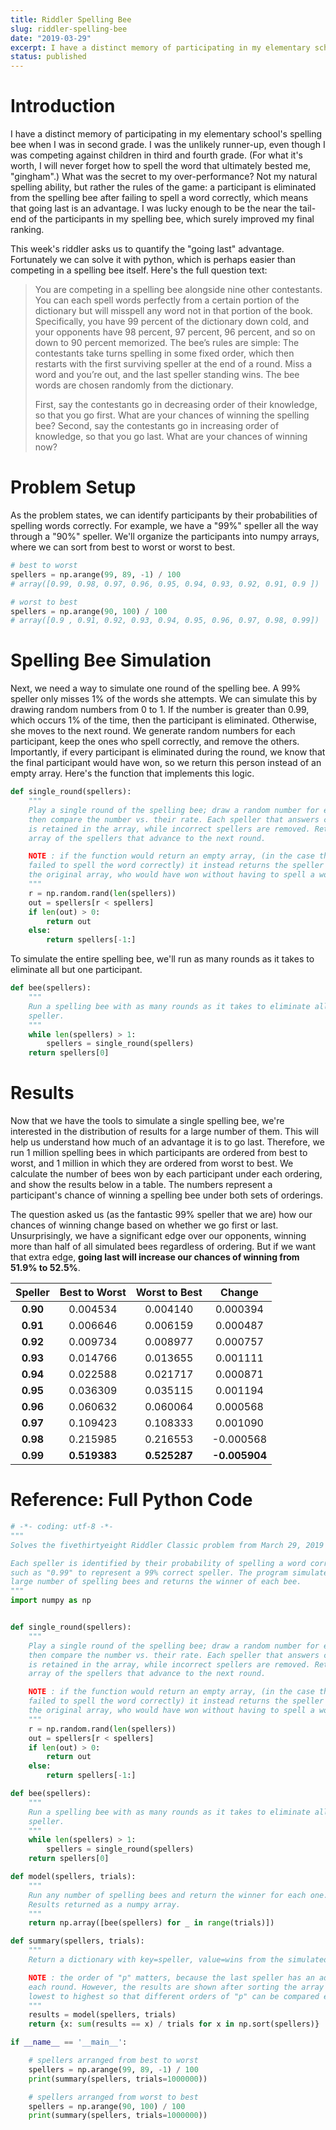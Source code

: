 ```yaml
---
title: Riddler Spelling Bee
slug: riddler-spelling-bee
date: "2019-03-29"
excerpt: I have a distinct memory of participating in my elementary school's spelling bee when I was in second grade. I was the unlikely runner-up, even though I was competing against children in third and fourth grade. What was the secret to my over-performance? Not my natural spelling ability, but rather the rules of the game - a participant is eliminated from the spelling bee after failing to spell a word correctly, which means that going last is an advantage. I was lucky enough to be the near the tail-end of the participants in my spelling bee, which surely improved my final ranking. This week's Riddler asks us to quantify that advantage.
status: published
---
```


# Introduction

I have a distinct memory of participating in my elementary school's spelling bee when I was in second grade. I was the unlikely runner-up, even though I was competing against children in third and fourth grade. (For what it's worth, I will never forget how to spell the word that ultimately bested me, "gingham".) What was the secret to my over-performance? Not my natural spelling ability, but rather the rules of the game: a participant is eliminated from the spelling bee after failing to spell a word correctly, which means that going last is an advantage. I was lucky enough to be the near the tail-end of the participants in my spelling bee, which surely improved my final ranking.

This week's riddler asks us to quantify the "going last" advantage. Fortunately we can solve it with python, which is perhaps easier than competing in a spelling bee itself. Here's the full question text:

<blockquote>
You are competing in a spelling bee alongside nine other contestants. You can each spell words perfectly from a certain portion of the dictionary but will misspell any word not in that portion of the book. Specifically, you have 99 percent of the dictionary down cold, and your opponents have 98 percent, 97 percent, 96 percent, and so on down to 90 percent memorized. The bee’s rules are simple: The contestants take turns spelling in some fixed order, which then restarts with the first surviving speller at the end of a round. Miss a word and you’re out, and the last speller standing wins. The bee words are chosen randomly from the dictionary.

First, say the contestants go in decreasing order of their knowledge, so that you go first. What are your chances of winning the spelling bee? Second, say the contestants go in increasing order of knowledge, so that you go last. What are your chances of winning now?

</blockquote>

# Problem Setup

As the problem states, we can identify participants by their probabilities of spelling words correctly. For example, we have a "99%" speller all the way through a "90%" speller. We'll organize the participants into numpy arrays, where we can sort from best to worst or worst to best.

```python
# best to worst
spellers = np.arange(99, 89, -1) / 100
# array([0.99, 0.98, 0.97, 0.96, 0.95, 0.94, 0.93, 0.92, 0.91, 0.9 ])

# worst to best
spellers = np.arange(90, 100) / 100
# array([0.9 , 0.91, 0.92, 0.93, 0.94, 0.95, 0.96, 0.97, 0.98, 0.99])
```

# Spelling Bee Simulation

Next, we need a way to simulate one round of the spelling bee. A 99% speller only misses 1% of the words she attempts. We can simulate this by drawing random numbers from 0 to 1. If the number is greater than 0.99, which occurs 1% of the time, then the participant is eliminated. Otherwise, she moves to the next round. We generate random numbers for each participant, keep the ones who spell correctly, and remove the others. Importantly, if every participant is eliminated during the round, we know that the final participant would have won, so we return this person instead of an empty array. Here's the function that implements this logic.

```python
def single_round(spellers):
    """
    Play a single round of the spelling bee; draw a random number for each speller,
    then compare the number vs. their rate. Each speller that answers correctly
    is retained in the array, while incorrect spellers are removed. Returns a new
    array of the spellers that advance to the next round.

    NOTE : if the function would return an empty array, (in the case that every speller
    failed to spell the word correctly) it instead returns the speller listed last in
    the original array, who would have won without having to spell a word.
    """
    r = np.random.rand(len(spellers))
    out = spellers[r < spellers]
    if len(out) > 0:
        return out
    else:
        return spellers[-1:]
```

To simulate the entire spelling bee, we'll run as many rounds as it takes to eliminate all but one participant.

```python
def bee(spellers):
    """
    Run a spelling bee with as many rounds as it takes to eliminate all but one
    speller.
    """
    while len(spellers) > 1:
        spellers = single_round(spellers)
    return spellers[0]
```

# Results

Now that we have the tools to simulate a single spelling bee, we're interested in the distribution of results for a large number of them. This will help us understand how much of an advantage it is to go last. Therefore, we run 1 million spelling bees in which participants are ordered from best to worst, and 1 million in which they are ordered from worst to best. We calculate the number of bees won by each participant under each ordering, and show the results below in a table. The numbers represent a participant's chance of winning a spelling bee under both sets of orderings.

The question asked us (as the fantastic 99% speller that we are) how our chances of winning change based on whether we go first or last. Unsurprisingly, we have a significant edge over our opponents, winning more than half of all simulated bees regardless of ordering. But if we want that extra edge, **going last will increase our chances of winning from 51.9% to 52.5%**.

| Speller  | Best to Worst | Worst to Best |    Change     |
| :------: | :-----------: | :-----------: | :-----------: |
| **0.90** |   0.004534    |   0.004140    |   0.000394    |
| **0.91** |   0.006646    |   0.006159    |   0.000487    |
| **0.92** |   0.009734    |   0.008977    |   0.000757    |
| **0.93** |   0.014766    |   0.013655    |   0.001111    |
| **0.94** |   0.022588    |   0.021717    |   0.000871    |
| **0.95** |   0.036309    |   0.035115    |   0.001194    |
| **0.96** |   0.060632    |   0.060064    |   0.000568    |
| **0.97** |   0.109423    |   0.108333    |   0.001090    |
| **0.98** |   0.215985    |   0.216553    |   -0.000568   |
| **0.99** | **0.519383**  | **0.525287**  | **-0.005904** |

# Reference: Full Python Code

```python
# -*- coding: utf-8 -*-
"""
Solves the fivethirtyeight Riddler Classic problem from March 29, 2019

Each speller is identified by their probability of spelling a word correctly,
such as "0.99" to represent a 99% correct speller. The program simulates a
large number of spelling bees and returns the winner of each bee.
"""
import numpy as np


def single_round(spellers):
    """
    Play a single round of the spelling bee; draw a random number for each speller,
    then compare the number vs. their rate. Each speller that answers correctly
    is retained in the array, while incorrect spellers are removed. Returns a new
    array of the spellers that advance to the next round.

    NOTE : if the function would return an empty array, (in the case that every speller
    failed to spell the word correctly) it instead returns the speller listed last in
    the original array, who would have won without having to spell a word.
    """
    r = np.random.rand(len(spellers))
    out = spellers[r < spellers]
    if len(out) > 0:
        return out
    else:
        return spellers[-1:]

def bee(spellers):
    """
    Run a spelling bee with as many rounds as it takes to eliminate all but one
    speller.
    """
    while len(spellers) > 1:
        spellers = single_round(spellers)
    return spellers[0]

def model(spellers, trials):
    """
    Run any number of spelling bees and return the winner for each one.
    Results returned as a numpy array.
    """
    return np.array([bee(spellers) for _ in range(trials)])

def summary(spellers, trials):
    """
    Return a dictionary with key=speller, value=wins from the simulated results

    NOTE : the order of "p" matters, because the last speller has an advantage
    each round. However, the results are shown after sorting the array from
    lowest to highest so that different orders of "p" can be compared easily.
    """
    results = model(spellers, trials)
    return {x: sum(results == x) / trials for x in np.sort(spellers)}

if __name__ == '__main__':

    # spellers arranged from best to worst
    spellers = np.arange(99, 89, -1) / 100
    print(summary(spellers, trials=1000000))

    # spellers arranged from worst to best
    spellers = np.arange(90, 100) / 100
    print(summary(spellers, trials=1000000))
```
